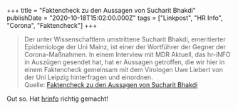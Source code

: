 +++
title = "Faktencheck zu den Aussagen von Sucharit Bhakdi"
publishDate = "2020-10-18T15:02:00.000Z"
tags = ["Linkpost", "HR Info", "Corona", "Faktencheck"]
+++

> Der unter Wissenschaftlern umstrittene Sucharit Bhakdi, emeritierter Epidemiologe der Uni Mainz, ist einer der Wortführer der Gegner der Corona-Maßnahmen. In einem Interview mit MDR Aktuell, das hr-iNFO in Auszügen gesendet hat, hat er Aussagen getroffen, die wir hier in einem Faktencheck gemeinsam mit dem Virologen Uwe Liebert von der Uni Leipzig hinterfragen und einordnen.  
> Quelle: [Faktencheck zu den Aussagen von Sucharit Bhakdi](https://www.hr-inforadio.de/podcast/aktuell/faktencheck-zu-den-aussagen-von-sucharit-bhakdi,podcast-episode-77018.html)


Gut so. Hat [hrinfo](https://www.hr-inforadio.de) richtig gemacht!

<!--more-->